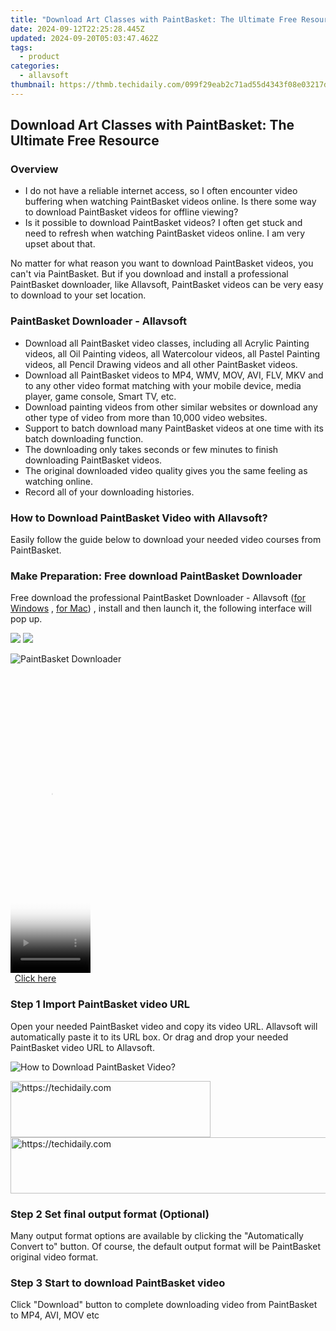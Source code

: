 ```yaml
---
title: "Download Art Classes with PaintBasket: The Ultimate Free Resource"
date: 2024-09-12T22:25:28.445Z
updated: 2024-09-20T05:03:47.462Z
tags:
  - product
categories:
  - allavsoft
thumbnail: https://thmb.techidaily.com/099f29eab2c71ad55d4343f08e03217de8a45609b98e37e8d331924ca8f4791a.jpg
---
```


## Download Art Classes with PaintBasket: The Ultimate Free Resource

### Overview

* I do not have a reliable internet access, so I often encounter video buffering when watching PaintBasket videos online. Is there some way to download PaintBasket videos for offline viewing?
* Is it possible to download PaintBasket videos? I often get stuck and need to refresh when watching PaintBasket videos online. I am very upset about that.

No matter for what reason you want to download PaintBasket videos, you can't via PaintBasket. But if you download and install a professional PaintBasket downloader, like Allavsoft, PaintBasket videos can be very easy to download to your set location.

### PaintBasket Downloader - Allavsoft

* Download all PaintBasket video classes, including all Acrylic Painting videos, all Oil Painting videos, all Watercolour videos, all Pastel Painting videos, all Pencil Drawing videos and all other PaintBasket videos.
* Download all PaintBasket videos to MP4, WMV, MOV, AVI, FLV, MKV and to any other video format matching with your mobile device, media player, game console, Smart TV, etc.
* Download painting videos from other similar websites or download any other type of video from more than 10,000 video websites.
* Support to batch download many PaintBasket videos at one time with its batch downloading function.
* The downloading only takes seconds or few minutes to finish downloading PaintBasket videos.
* The original downloaded video quality gives you the same feeling as watching online.
* Record all of your downloading histories.

### How to Download PaintBasket Video with Allavsoft?

Easily follow the guide below to download your needed video courses from PaintBasket.

### Make Preparation: Free download PaintBasket Downloader

Free download the professional PaintBasket Downloader - Allavsoft ([for Windows](https://tools.techidaily.com/allavsoft/products/) , [for Mac](https://tools.techidaily.com/allavsoft/products/)) , install and then launch it, the following interface will pop up.

[![](https://www.allavsoft.com/how-to/../images/how-to/free-download-win.jpg)](https://tools.techidaily.com/allavsoft/products/) [![](https://www.allavsoft.com/how-to/../images/how-to/free-download-mac.jpg)](https://tools.techidaily.com/allavsoft/products/)

![PaintBasket Downloader](https://www.allavsoft.com/how-to/../images/allavsoft/screen-shot-600.jpg)

<!-- affiliate ads begin -->
<span id="1975636">
					<video width="128" height="480" style="cursor:pointer"
           poster="//a.impactradius-go.com/display-clicktoplayimage/1975636.png"
           onclick="if(!this.playClicked){this.play();this.setAttribute('controls',true);this.playClicked=true;}">
	   <source src="//a.impactradius-go.com/display-ad/22993-1975636">
	   <img src="//a.impactradius-go.com/display-clicktoplayimage/1975636.png" style="border: none; height: 100%; width: 100%; object-fit: contain">
	</video>
	<div style="width:80px;text-align:center"><a href="javascript:window.open(decodeURIComponent('https%3A%2F%2Fhomestyler.sjv.io%2Fc%2F5597632%2F1975636%2F22993'), '_blank');void(0);">Click here</a></div>
</span>
<img height="0" width="0" src="https://imp.pxf.io/i/5597632/1975636/22993" style="position:absolute;visibility:hidden;" border="0" />
<!-- affiliate ads end -->

### Step 1 Import PaintBasket video URL

Open your needed PaintBasket video and copy its video URL. Allavsoft will automatically paste it to its URL box. Or drag and drop your needed PaintBasket video URL to Allavsoft.

![How to Download PaintBasket Video?](https://www.allavsoft.com/how-to/../images/how-to/download-rtmp-video/download-rtmp-video.jpg)

<!-- affiliate ads begin -->
<a href="https://aligracehair.sjv.io/c/5597632/2135357/19272" target="_top" id="2135357">
  <img src="//a.impactradius-go.com/display-ad/19272-2135357" border="0" alt="https://techidaily.com" width="320" height="90"/>
</a>
<img height="0" width="0" src="https://aligracehair.sjv.io/i/5597632/2135357/19272" style="position:absolute;visibility:hidden;" border="0" />
<!-- affiliate ads end -->

<!-- affiliate ads begin -->
<a href="https://unicoeye.pxf.io/c/5597632/2134237/18498" target="_top" id="2134237">
  <img src="//a.impactradius-go.com/display-ad/18498-2134237" border="0" alt="https://techidaily.com" width="728" height="90"/>
</a>
<img height="0" width="0" src="https://unicoeye.pxf.io/i/5597632/2134237/18498" style="position:absolute;visibility:hidden;" border="0" />
<!-- affiliate ads end -->

### Step 2 Set final output format (Optional)

Many output format options are available by clicking the "Automatically Convert to" button. Of course, the default output format will be PaintBasket original video format.

### Step 3 Start to download PaintBasket video

Click "Download" button to complete downloading video from PaintBasket to MP4, AVI, MOV etc

<ins class="adsbygoogle"
     style="display:block"
     data-ad-format="autorelaxed"
     data-ad-client="ca-pub-7571918770474297"
     data-ad-slot="1223367746"></ins>

<ins class="adsbygoogle"
     style="display:block"
     data-ad-client="ca-pub-7571918770474297"
     data-ad-slot="8358498916"
     data-ad-format="auto"
     data-full-width-responsive="true"></ins>
